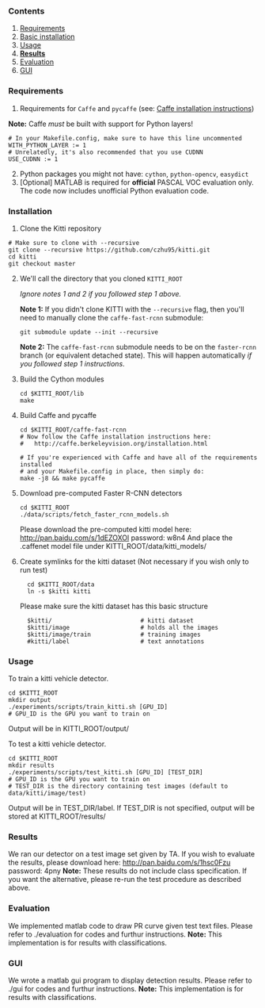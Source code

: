
### Contents
1. [Requirements](#requirements)
2. [Basic installation](#installation)
3. [Usage](#usage)
4. [**Results**](#results)
5. [Evaluation](#evaluation)
6. [GUI](#gui)

### Requirements

1. Requirements for `Caffe` and `pycaffe` (see: [Caffe installation instructions](http://caffe.berkeleyvision.org/installation.html))

  **Note:** Caffe *must* be built with support for Python layers!

  ```make
  # In your Makefile.config, make sure to have this line uncommented
  WITH_PYTHON_LAYER := 1
  # Unrelatedly, it's also recommended that you use CUDNN
  USE_CUDNN := 1
  ```

2. Python packages you might not have: `cython`, `python-opencv`, `easydict`
3. [Optional] MATLAB is required for **official** PASCAL VOC evaluation only. The code now includes unofficial Python evaluation code.

### Installation

1. Clone the Kitti repository
  ```Shell
  # Make sure to clone with --recursive
  git clone --recursive https://github.com/czhu95/kitti.git
  cd kitti
  git checkout master
  ```

2. We'll call the directory that you cloned `KITTI_ROOT`

   *Ignore notes 1 and 2 if you followed step 1 above.*

   **Note 1:** If you didn't clone KITTI with the `--recursive` flag, then you'll need to manually clone the `caffe-fast-rcnn` submodule:
    ```Shell
    git submodule update --init --recursive
    ```
    **Note 2:** The `caffe-fast-rcnn` submodule needs to be on the `faster-rcnn` branch (or equivalent detached state). This will happen automatically *if you followed step 1 instructions*.

3. Build the Cython modules
    ```Shell
    cd $KITTI_ROOT/lib
    make
    ```

4. Build Caffe and pycaffe
    ```Shell
    cd $KITTI_ROOT/caffe-fast-rcnn
    # Now follow the Caffe installation instructions here:
    #   http://caffe.berkeleyvision.org/installation.html

    # If you're experienced with Caffe and have all of the requirements installed
    # and your Makefile.config in place, then simply do:
    make -j8 && make pycaffe
    ```

5. Download pre-computed Faster R-CNN detectors
    ```Shell
    cd $KITTI_ROOT
    ./data/scripts/fetch_faster_rcnn_models.sh
    ```

    Please download the pre-computed kitti model here: 
        http://pan.baidu.com/s/1dEZOXOl password: w8n4
    And place the .caffenet model file under KITTI_ROOT/data/kitti_models/

6. Create symlinks for the kitti dataset (Not necessary if you wish only to run test)
    ```Shell
      cd $KITTI_ROOT/data
      ln -s $kitti kitti
      ```
    Please make sure the kitti dataset has this basic structure

    ```Shell
      $kitti/                         # kitti dataset
      $kitti/image                    # holds all the images
      $kitti/image/train              # training images
      #kitti/label                    # text annotations
      ``` 

### Usage

To train a kitti vehicle detector.

```Shell
cd $KITTI_ROOT
mkdir output
./experiments/scripts/train_kitti.sh [GPU_ID] 
# GPU_ID is the GPU you want to train on
```
Output will be in KITTI_ROOT/output/

To test a kitti vehicle detector.

```Shell
cd $KITTI_ROOT
mkdir results
./experiments/scripts/test_kitti.sh [GPU_ID] [TEST_DIR]
# GPU_ID is the GPU you want to train on
# TEST_DIR is the directory containing test images (default to data/kitti/image/test)
```
Output will be in TEST_DIR/label. If TEST_DIR is not specified, output will be stored at 
KITTI_ROOT/results/ 

### Results

We ran our detector on a test image set given by TA. If you wish to evaluate the results, please download here:
    http://pan.baidu.com/s/1hsc0Fzu password: 4pny
**Note:** These results do not include class specification. If you want the alternative, please re-run the test procedure as described above.

### Evaluation

We implemented matlab code to draw PR curve given test text files. Please refer to ./evaluation for codes and furthur instructions.
**Note:** This implementation is for results with classifications.

### GUI

We wrote a matlab gui program to display detection results. Please refer to ./gui for
codes and furthur instructions.
**Note:** This implementation is for results with classifications.